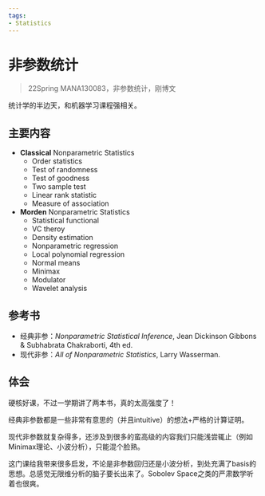 ```yaml
---
tags:
- Statistics
---
```


# 非参数统计
> 22Spring MANA130083，非参数统计，刚博文

统计学的半边天，和机器学习课程强相关。

## 主要内容

- **Classical** Nonparametric Statistics
    - Order statistics
    - Test of randomness
    - Test of goodness
    - Two sample test
    - Linear rank statistic
    - Measure of association
- **Morden** Nonparametric Statistics
    - Statistical functional
    - VC theroy
    - Density estimation
    - Nonparametric regression
    - Local polynomial regression
    - Normal means
    - Minimax
    - Modulator
    - Wavelet analysis

## 参考书

- 经典非参：*Nonparametric Statistical Inference*, Jean Dickinson Gibbons & Subhabrata Chakraborti, 4th ed. 
- 现代非参：*All of Nonparametric Statistics*, Larry Wasserman.

## 体会

硬核好课，不过一学期讲了两本书，真的太高强度了！

经典非参数都是一些非常有意思的（并且intuitive）的想法+严格的计算证明。

现代非参数就复杂得多，还涉及到很多的蛮高级的内容我们只能浅尝辄止（例如Minimax理论、小波分析），只能混个脸熟。

这门课给我带来很多启发，不论是非参数回归还是小波分析，到处充满了basis的思想。总感觉无限维分析的脑子要长出来了。Sobolev Space之类的严肃数学听着也很爽。